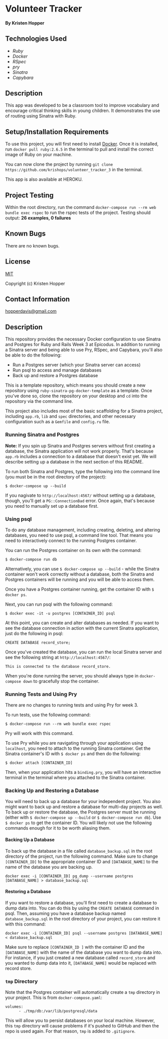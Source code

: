 # Volunteer Tracker

#### By Kristen Hopper

## Technologies Used

* _Ruby_
* _Docker_
* _RSpec_
* _pry_
* _Sinatra_
* _Capybara_

## Description

This app was developed to be a classroom tool to improve vocabulary and encourage critical thinking skills in young children. It demonstrates the use of routing using Sinatra with Ruby. 

## Setup/Installation Requirements

To use this project, you will first need to install [Docker](https://docs.docker.com/get-docker/). Once it is installed, run `docker pull ruby:2.6.5` in the terminal to pull and install the correct image of Ruby on your machine.

You can now clone the project by running `git clone https://github.com/krishops/volunteer_tracker_3` in the terminal.

This app is also available at HEROKU.

## Project Testing

Within the root directory, run the command `docker-compose run --rm web bundle exec rspec` to run the rspec tests of the project.
Testing should output:
**26 examples, 0 failures**  

## Known Bugs

There are no known bugs.

## License

[MIT](https://opensource.org/licenses/MIT)

Copyright (c) Kristen Hopper

## Contact Information

hopperdavis@gmail.com






## Description

This repository provides the necessary Docker configuration to use Sinatra and Postgres for Ruby and Rails Week 3 at Epicodus. In addition to running a Sinatra server and being able to use Pry, RSpec, and Capybara, you'll also be able to do the following:

* Run a Postgres server (which your Sinatra server can access)
* Run psql to access and manage databases
* Back up and restore a Postgres database

This is a template repository, which means you should create a new repository using `ruby-sinatra-pg-docker-template` as a template. Once you've done so, clone the repository on your desktop and `cd` into the repository via the command line.

This project also includes most of the basic scaffolding for a Sinatra project, including `app.rb`, `lib` and `spec` directories, and other necessary configuration such as a `Gemfile` and `config.ru` file.

### Running Sinatra and Postgres

**Note:** If you spin up Sinatra and Postgres servers without first creating a database, the Sinatra application will not work properly. That's because `app.rb` includes a connection to a database that doesn't exist yet. We will describe setting up a database in the next section of this README.

To run both Sinatra and Postgres, type the following into the command line (you must be in the root directory of the project):

```
$ docker-compose up --build
```

If you nagivate to `http://localhost:4567/` without setting up a database, though, you'll get a `PG::ConnectionBad` error. Once again, that's because you need to manually set up a database first.

### Using psql

To do any database management, including creating, deleting, and altering databases, you need to use psql, a command line tool. That means you need to interactively connect to the running Postgres container.

You can run the Postgres container on its own with the command:

```
$ docker-compose run db
```

Alternatively, you can use `$ docker-compose up --build` - while the Sinatra container won't work correctly without a database, both the Sinatra and Postgres containers will be running and you will be able to access them.

Once you have a Postgres container running, get the container ID with `$ docker ps`.

Next, you can run psql with the following command:

```
$ docker exec -it -u postgres [CONTAINER_ID] psql
```

At this point, you can create and alter databases as needed. If you want to see the database connection in action with the current Sinatra application, just do the following in psql:

```
CREATE DATABASE record_store;
```

Once you've created the database, you can run the local Sinatra server and see the following string at `http://localhost:4567/`:

```
This is connected to the database record_store.
```

When you're done running the server, you should always type in `docker-compose down` to gracefully stop the container.

### Running Tests and Using Pry

There are no changes to running tests and using Pry for week 3.

To run tests, use the following command:

```
$ docker-compose run --rm web bundle exec rspec
```

Pry will work with this command.

To use Pry while you are navigating through your application using `localhost`, you need to attach to the running Sinatra container. Get the Sinatra container's ID with `$ docker ps` and then do the following:

```
$ docker attach [CONTAINER_ID]
```

Then, when your application hits a `binding.pry`, you will have an interactive terminal in the terminal where you attached to the Sinatra container.

### Backing Up and Restoring a Database

You will need to back up a database for your independent project. You also might want to back up and restore a database for multi-day projects as well. To back up or restore the database, the Postgres server must be running (either with `$ docker-compose up --build` or `$ docker-compose run db`). Use `$ docker ps` to get the container ID. You will likely not use the following commands enough for it to be worth aliasing them.

#### Backing Up a Database

To back up the database in a file called `database_backup.sql` in the root directory of the project, run the following command. Make sure to change `[CONTAINER_ID]` to the appropriate container ID and `[DATABASE_NAME]` to the name of the database you are backing up.

```
docker exec -i [CONTAINER_ID] pg_dump --username postgres [DATABASE_NAME] > database_backup.sql
```

#### Restoring a Database

If you want to restore a database, you'll first need to create a database to dump data into. You can do this by using the `CREATE DATABASE` command in psql. Then, assuming you have a database backup named `database_backup.sql` in the root directory of your project, you can restore it with this command:

```
docker exec -i [CONTAINER_ID] psql --username postgres [DATABASE_NAME] < database_backup.sql
```

Make sure to replace `[CONTAINER_ID ]` with the container ID and the `[DATABASE_NAME]` with the name of the database you want to dump data into. For instance, if you just created a new database called `record_store` and you wanted to dump data into it, `[DATABASE_NAME]` would be replaced with record store.

### `tmp` Directory

Note that the Postgres container will automatically create a `tmp` directory in your project. This is from `docker-compose.yaml`:

```
volumes:
      - ./tmp/db:/var/lib/postgresql/data
```

This will allow you to persist databases on your local machine. However, this `tmp` directory will cause problems if it's pushed to GitHub and then the repo is used again. For that reason, `tmp` is added to `.gitignore`.